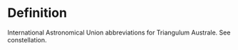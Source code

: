 # Definition

International Astronomical Union abbreviations for Triangulum Australe.
See constellation.
